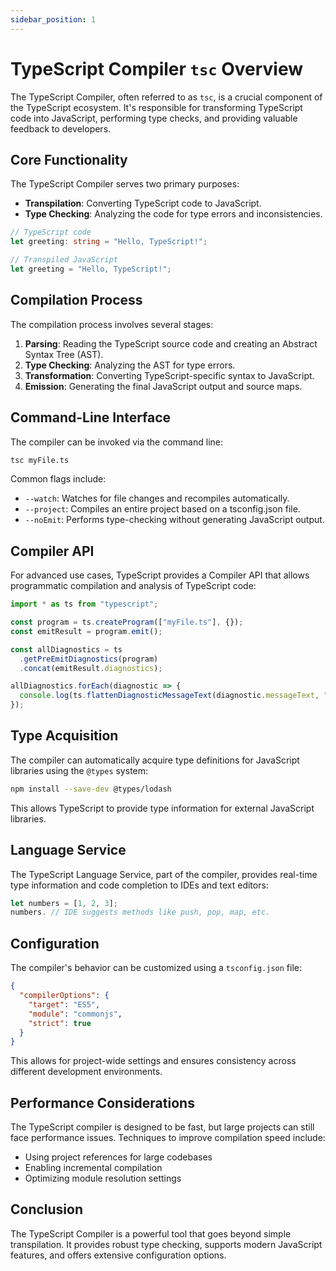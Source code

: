 ```yaml
---
sidebar_position: 1
---
```


# TypeScript Compiler `tsc` Overview

The TypeScript Compiler, often referred to as `tsc`, is a crucial component of the TypeScript ecosystem. It's responsible for transforming TypeScript code into JavaScript, performing type checks, and providing valuable feedback to developers. 

## Core Functionality

The TypeScript Compiler serves two primary purposes:

- **Transpilation**: Converting TypeScript code to JavaScript.
- **Type Checking**: Analyzing the code for type errors and inconsistencies.

```typescript
// TypeScript code
let greeting: string = "Hello, TypeScript!";

// Transpiled JavaScript
let greeting = "Hello, TypeScript!";
```

## Compilation Process

The compilation process involves several stages:

1. **Parsing**: Reading the TypeScript source code and creating an Abstract Syntax Tree (AST).
2. **Type Checking**: Analyzing the AST for type errors.
3. **Transformation**: Converting TypeScript-specific syntax to JavaScript.
4. **Emission**: Generating the final JavaScript output and source maps.

## Command-Line Interface

The compiler can be invoked via the command line:

```bash
tsc myFile.ts
```

Common flags include:

- `--watch`: Watches for file changes and recompiles automatically.
- `--project`: Compiles an entire project based on a tsconfig.json file.
- `--noEmit`: Performs type-checking without generating JavaScript output.

## Compiler API

For advanced use cases, TypeScript provides a Compiler API that allows programmatic compilation and analysis of TypeScript code:

```typescript
import * as ts from "typescript";

const program = ts.createProgram(["myFile.ts"], {});
const emitResult = program.emit();

const allDiagnostics = ts
  .getPreEmitDiagnostics(program)
  .concat(emitResult.diagnostics);

allDiagnostics.forEach(diagnostic => {
  console.log(ts.flattenDiagnosticMessageText(diagnostic.messageText, "\n"));
});
```

## Type Acquisition

The compiler can automatically acquire type definitions for JavaScript libraries using the `@types` system:

```bash
npm install --save-dev @types/lodash
```

This allows TypeScript to provide type information for external JavaScript libraries.

## Language Service

The TypeScript Language Service, part of the compiler, provides real-time type information and code completion to IDEs and text editors:

```typescript
let numbers = [1, 2, 3];
numbers. // IDE suggests methods like push, pop, map, etc.
```

## Configuration

The compiler's behavior can be customized using a `tsconfig.json` file:

```json
{
  "compilerOptions": {
    "target": "ES5",
    "module": "commonjs",
    "strict": true
  }
}
```

This allows for project-wide settings and ensures consistency across different development environments.

## Performance Considerations

The TypeScript compiler is designed to be fast, but large projects can still face performance issues. Techniques to improve compilation speed include:

- Using project references for large codebases
- Enabling incremental compilation
- Optimizing module resolution settings

## Conclusion

The TypeScript Compiler is a powerful tool that goes beyond simple transpilation. It provides robust type checking, supports modern JavaScript features, and offers extensive configuration options. 